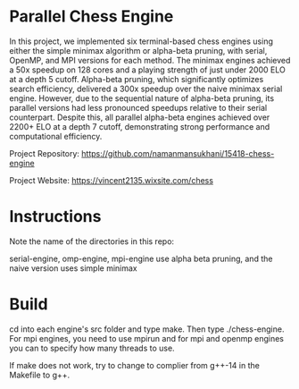 # Parallel Chess Engine

In this project, we implemented six terminal-based chess engines using either the simple minimax algorithm or alpha-beta pruning, with serial, OpenMP, and MPI versions for each method. The minimax engines achieved a 50x speedup on 128 cores and a playing strength of just under 2000 ELO at a depth 5 cutoff. Alpha-beta pruning, which significantly optimizes search efficiency, delivered a 300x speedup over the naive minimax serial engine. However, due to the sequential nature of alpha-beta pruning, its parallel versions had less pronounced speedups relative to their serial counterpart. Despite this, all parallel alpha-beta engines achieved over 2200+ ELO at a depth 7 cutoff, demonstrating strong performance and computational efficiency.

Project Repository: https://github.com/namanmansukhani/15418-chess-engine

Project Website: https://vincent2135.wixsite.com/chess


# Instructions

Note the name of the directories in this repo:


serial-engine, omp-engine, mpi-engine use alpha beta pruning, and the naive version uses simple minimax

# Build

cd into each engine's src folder and type make. Then type ./chess-engine. For mpi engines, you need to use mpirun and for mpi and openmp engines you can to specify how many threads to use.

If make does not work, try to change to complier from g++-14 in the Makefile to g++.